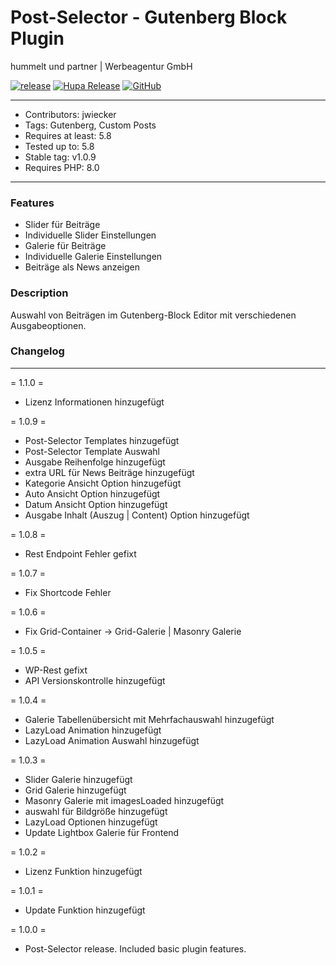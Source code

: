 # Post-Selector - Gutenberg Block Plugin 
hummelt und partner | Werbeagentur GmbH

[![release](https://img.shields.io/github/v/release/team-hummelt/wp-post-selector)](https://github.com/team-hummelt/wp-post-selector)
[![Hupa Release](https://img.shields.io/github/release-date/team-hummelt/wp-post-selector)](https://github.com/team-hummelt/wp-post-selector/releases/latest)
[![GitHub](https://img.shields.io/github/license/team-hummelt/wp-post-selector)](https://github.com/team-hummelt/wp-post-selector/blob/master/LICENSE.txt)

***
* Contributors: jwiecker
* Tags: Gutenberg, Custom Posts
* Requires at least: 5.8
* Tested up to: 5.8
* Stable tag: v1.0.9
* Requires PHP: 8.0

***
### Features
* Slider für Beiträge
* Individuelle Slider Einstellungen
* Galerie für Beiträge
* Individuelle Galerie Einstellungen
* Beiträge als News anzeigen

### Description
Auswahl von Beiträgen im Gutenberg-Block Editor mit verschiedenen Ausgabeoptionen.

### Changelog
***
= 1.1.0 =
* Lizenz Informationen hinzugefügt

= 1.0.9 =
* Post-Selector Templates hinzugefügt
* Post-Selector Template Auswahl
* Ausgabe Reihenfolge hinzugefügt
* extra URL für News Beiträge hinzugefügt
* Kategorie Ansicht Option hinzugefügt
* Auto Ansicht Option hinzugefügt
* Datum Ansicht Option hinzugefügt
* Ausgabe Inhalt (Auszug | Content) Option hinzugefügt

= 1.0.8 =
* Rest Endpoint Fehler gefixt

= 1.0.7 =
* Fix Shortcode Fehler

= 1.0.6 =
* Fix Grid-Container -> Grid-Galerie | Masonry Galerie

= 1.0.5 =
* WP-Rest gefixt
* API Versionskontrolle hinzugefügt


= 1.0.4 =
* Galerie Tabellenübersicht mit Mehrfachauswahl hinzugefügt
* LazyLoad Animation hinzugefügt
* LazyLoad Animation Auswahl hinzugefügt

= 1.0.3 =
* Slider Galerie hinzugefügt
* Grid Galerie hinzugefügt
* Masonry Galerie mit imagesLoaded hinzugefügt
* auswahl für Bildgröße hinzugefügt
* LazyLoad Optionen hinzugefügt
* Update Lightbox Galerie für Frontend

= 1.0.2 =
* Lizenz Funktion hinzugefügt

= 1.0.1 =
* Update Funktion hinzugefügt

= 1.0.0 =
* Post-Selector release. Included basic plugin features.

